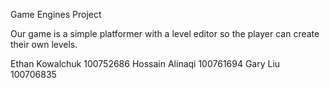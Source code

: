 Game Engines Project

Our game is a simple platformer with a level editor so the player can create their own levels.

Ethan Kowalchuk 100752686
Hossain Alinaqi 100761694
Gary Liu 100706835